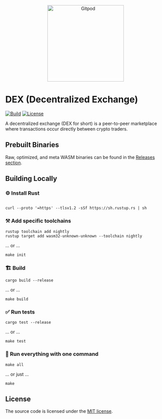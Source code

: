 <p  align="center">
  <a  href="https://gitpod.io/#https://github.com/gear-dapps/dex"  target="_blank">
    <img  src="https://gitpod.io/button/open-in-gitpod.svg"  width="240"  alt="Gitpod">
  </a>
</p>

#  DEX (Decentralized Exchange)

[![Build][build_badge]][build_href]
[![License][lic_badge]][lic_href]

[build_badge]:  https://github.com/gear-dapps/dex/workflows/Build/badge.svg
[build_href]:  https://github.com/gear-dapps/dex/actions/workflows/build.yml

[lic_badge]:  https://img.shields.io/badge/License-MIT-success
[lic_href]:  https://github.com/gear-dapps/app/blob/master/LICENSE

A decentralized exchange (DEX for short) is a peer-to-peer marketplace where transactions occur directly between crypto traders.

##  Prebuilt Binaries

Raw, optimized, and meta WASM binaries can be found in the [Releases section](https://github.com/gear-dapps/dex/releases).

##  Building Locally

###  ⚙️ Install Rust

```shell

curl --proto '=https' --tlsv1.2 -sSf https://sh.rustup.rs | sh

```

###  ⚒️ Add specific toolchains

```shell
rustup toolchain add nightly
rustup target add wasm32-unknown-unknown --toolchain nightly
```

... or ...

```shell
make init
```

###  🏗️ Build

```shell
cargo build --release
```

... or ...

```shell
make build
```

###  ✅ Run tests

```shell
cargo test --release
```

... or ...

```shell
make test
```

###  🚀 Run everything with one command

```shell
make all
```

... or just ...

```shell
make
```

##  License

The source code is licensed under the [MIT license](LICENSE).
